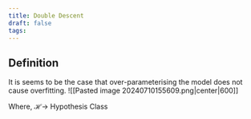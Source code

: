 ```yaml
---
title: Double Descent
draft: false
tags:
---
```

  
## Definition
It is seems to be the case that over-parameterising the model does not cause overfitting.
![[Pasted image 20240710155609.png|center|600]]

Where, $\mathcal H\rightarrow$ Hypothesis Class


